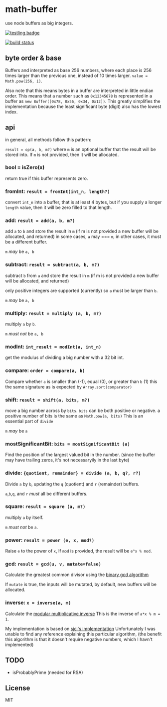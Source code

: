 # math-buffer

use node buffers as big integers.

[![testling badge](https://ci.testling.com/dominictarr/math-buffer.png)](https://ci.testling.com/dominictarr/math-buffer)

[![build status](https://secure.travis-ci.org/dominictarr/math-buffer.png)](http://travis-ci.org/dominictarr/math-buffer)

## byte order & base

Buffers and interpreted as base 256 numbers,
where each place is 256 times larger than the previous one,
instead of 10 times larger. `value = Math.pow(256, i)`.

Also note that this means bytes in a buffer are interpreted in little endian order.
This means that a number such as `0x12345678` is represented in a buffer
as `new Buffer([0x78, 0x56, 0x34, 0x12])`.
This greatly simplifies the implementation because the least significant byte (digit)
also has the lowest index.

## api

in general, all methods follow this pattern:

`result = op(a, b, m?)`
where `m` is an optional buffer that the result will be stored into.
If `m` is not provided, then it will be allocated.

### bool = isZero(x)

return true if this buffer represents zero.

### fromInt: `result = fromInt(int_n, length?)`

convert `int_n` into a buffer, that is at least 4 bytes,
but if you supply a longer `length` value,
then it will be zero filled to that length.

### add: `result = add(a, b, m?)`

add `a` to `b` and store the result in `m`
(if m is not provided a new buffer will be allocated, and returned)
in some cases, `a` may === `m`, in other cases, it must be a different buffer.

`m` *may* be `a, b`

### subtract: `result = subtract(a, b, m?)`

subtract `b` from `a` and store the result in `m`
(if m is not provided a new buffer will be allocated, and returned)

only positive integers are supported (currently) so `a` must be larger than `b`.

`m` *may* be `a, b`

### multiply: `result = multiply (a, b, m?)`

multiply `a` by `b`.

`m` *must not* be `a, b`

### modInt: `int_result = modInt(a, int_n)`

get the modulus of dividing a big number with a 32 bit int.

### compare: `order = compare(a, b)`

Compare whether `a` is smaller than (-1), equal (0), or greater than `b` (1)
this the same signature as is expected by `Array.sort(comparator)`

### shift: `result = shift(a, bits, m?)`

move a big number across by `bits`. `bits` can be both positive or negative.
a positive number of bits is the same as `Math.pow(a, bits)`
This is an essential part of `divide`

`m` *may* be `a`

### mostSignificantBit: `bits = mostSignificantBit (a)`

Find the position of the largest valued bit in the number.
(since the buffer may have trailing zeros, it's not necessaryily in the last byte)


### divide: `{quotient, remainder} = divide (a, b, q?, r?)`

Divide `a` by `b`, updating the `q` (quotient) and `r` (remainder) buffers.

`a`,`b`,`q`, and `r` *must* all be different buffers.

### square: `result = square (a, m?)`

multiply `a` by itself.

`m` *must not* be `a`.

### power: `result = power (e, x, mod?)`

Raise `e` to the power of `x`,
If `mod` is provided, the result will be `e^x % mod`.

### gcd: `result = gcd(u, v, mutate=false)`

Calculate the greatest common divisor using the
[binary gcd algorithm](http://en.wikipedia.org/wiki/Binary_GCD_algorithm)

If `mutate` is true, the inputs will be mutated,
by default, new buffers will be allocated.

### inverse: `x = inverse(a, m)`

Calculate the [modular multiplicative inverse](http://en.wikipedia.org/wiki/Modular_multiplicative_inverse)
This is the inverse of `a*x % m = 1`.

My implementation is based on
[sjcl's implementation](https://github.com/bitwiseshiftleft/sjcl/blob/master/core/bn.js#L182-L226)
Unfortunately I was unable to find any reference explaining this particular algorithm,
(the benefit this algorithm is that it doesn't require negative numbers, which I havn't implemented)

## TODO

* isProbablyPrime (needed for RSA)

## License

MIT
